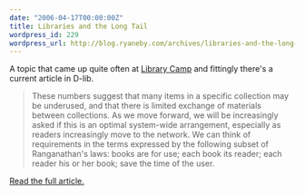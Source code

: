 ```yaml
---
date: "2006-04-17T00:00:00Z"
title: Libraries and the Long Tail
wordpress_id: 229
wordpress_url: http://blog.ryaneby.com/archives/libraries-and-the-long-tail/
---
```

A topic that came up quite often at <a href="http://wiki.library2.net/index.php/Library_Camp_2006">Library Camp</a> and fittingly there's a current article in D-lib.

<blockquote>These numbers suggest that many items in a specific collection may be underused, and that there is limited exchange of materials between collections. As we move forward, we will be increasingly asked if this is an optimal system-wide arrangement, especially as readers increasingly move to the network. We can think of requirements in the terms expressed by the following subset of Ranganathan's laws: books are for use; each book its reader; each reader his or her book; save the time of the user. </blockquote>

<a href="http://www.dlib.org/dlib/april06/dempsey/04dempsey.html">Read the full article.</a>

